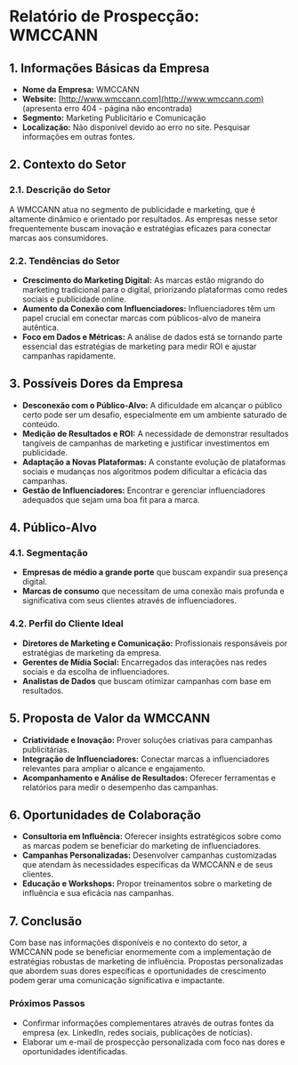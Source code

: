 # Relatório de Prospecção: WMCCANN

## 1. Informações Básicas da Empresa
- **Nome da Empresa:** WMCCANN
- **Website:** [http://www.wmccann.com](http://www.wmccann.com) (apresenta erro 404 - página não encontrada)
- **Segmento:** Marketing Publicitário e Comunicação
- **Localização:** Não disponível devido ao erro no site. Pesquisar informações em outras fontes.

## 2. Contexto do Setor
### 2.1. Descrição do Setor
A WMCCANN atua no segmento de publicidade e marketing, que é altamente dinâmico e orientado por resultados. As empresas nesse setor frequentemente buscam inovação e estratégias eficazes para conectar marcas aos consumidores.

### 2.2. Tendências do Setor
- **Crescimento do Marketing Digital:** As marcas estão migrando do marketing tradicional para o digital, priorizando plataformas como redes sociais e publicidade online.
- **Aumento da Conexão com Influenciadores:** Influenciadores têm um papel crucial em conectar marcas com públicos-alvo de maneira autêntica.
- **Foco em Dados e Métricas:** A análise de dados está se tornando parte essencial das estratégias de marketing para medir ROI e ajustar campanhas rapidamente.

## 3. Possíveis Dores da Empresa
- **Desconexão com o Público-Alvo:** A dificuldade em alcançar o público certo pode ser um desafio, especialmente em um ambiente saturado de conteúdo.
- **Medição de Resultados e ROI:** A necessidade de demonstrar resultados tangíveis de campanhas de marketing e justificar investimentos em publicidade.
- **Adaptação a Novas Plataformas:** A constante evolução de plataformas sociais e mudanças nos algoritmos podem dificultar a eficácia das campanhas.
- **Gestão de Influenciadores:** Encontrar e gerenciar influenciadores adequados que sejam uma boa fit para a marca.

## 4. Público-Alvo
### 4.1. Segmentação
- **Empresas de médio a grande porte** que buscam expandir sua presença digital.
- **Marcas de consumo** que necessitam de uma conexão mais profunda e significativa com seus clientes através de influenciadores.

### 4.2. Perfil do Cliente Ideal
- **Diretores de Marketing e Comunicação:** Profissionais responsáveis por estratégias de marketing da empresa.
- **Gerentes de Mídia Social:** Encarregados das interações nas redes sociais e da escolha de influenciadores.
- **Analistas de Dados** que buscam otimizar campanhas com base em resultados.

## 5. Proposta de Valor da WMCCANN
- **Criatividade e Inovação:** Prover soluções criativas para campanhas publicitárias.
- **Integração de Influenciadores:** Conectar marcas a influenciadores relevantes para ampliar o alcance e engajamento.
- **Acompanhamento e Análise de Resultados:** Oferecer ferramentas e relatórios para medir o desempenho das campanhas.

## 6. Oportunidades de Colaboração
- **Consultoria em Influência:** Oferecer insights estratégicos sobre como as marcas podem se beneficiar do marketing de influenciadores.
- **Campanhas Personalizadas:** Desenvolver campanhas customizadas que atendam às necessidades específicas da WMCCANN e de seus clientes.
- **Educação e Workshops:** Propor treinamentos sobre o marketing de influência e sua eficácia nas campanhas.

## 7. Conclusão
Com base nas informações disponíveis e no contexto do setor, a WMCCANN pode se beneficiar enormemente com a implementação de estratégias robustas de marketing de influência. Propostas personalizadas que abordem suas dores específicas e oportunidades de crescimento podem gerar uma comunicação significativa e impactante.

### Próximos Passos
- Confirmar informações complementares através de outras fontes da empresa (ex. LinkedIn, redes sociais, publicações de notícias).
- Elaborar um e-mail de prospecção personalizada com foco nas dores e oportunidades identificadas.